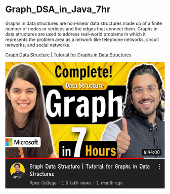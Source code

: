 # Graph_DSA_in_Java_7hr
Graphs in data structures are non-linear data structures made up of a finite number of nodes or vertices and the edges that connect them. Graphs in data structures are used to address real-world problems in which it represents the problem area as a network like telephone networks, circuit networks, and social networks.

<a href="https://youtu.be/59fUtYYz7ZU">Graph Data Structure | Tutorial for Graphs in Data Structures</a>



<img src="tem.png" alt="Girl in a jacket" width="650" height="400">
